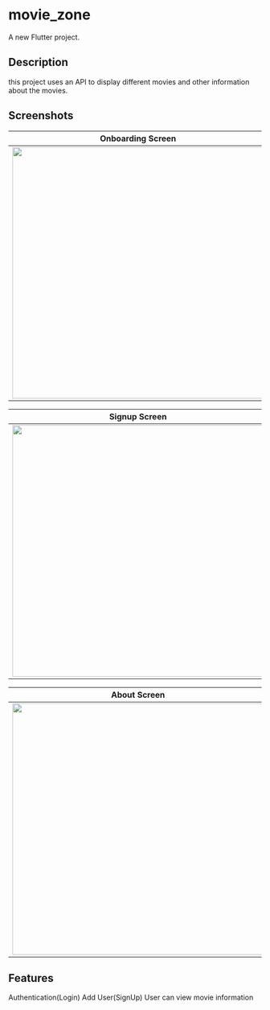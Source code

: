 # movie_zone

A new Flutter project.

## Description
   this project uses an API to display different movies and other information about the movies. 
   
## Screenshots

|                        Onboarding Screen                         |                        Login Screen                         |
|:----------------------------------------------------------------:|:-----------------------------------------------------------:|
| <img src="assets/screenshots/onboarding_screen.png" width="500"> | <img src="assets/screenshots/login_screen.png" width="500"> |

|                        Signup Screen                         |                        Home Screen                         |
|:------------------------------------------------------------:|:----------------------------------------------------------:|
| <img src="assets/screenshots/signup_screen.png" width="500"> | <img src="assets/screenshots/home_screen.png" width="500"> |

|                        About Screen                        |                          Home Screen                           |
|:----------------------------------------------------------:|:--------------------------------------------------------------:|
| <img src="assets/screenshot/about_screen.png" width="500"> | <img src="assets/screenshots/settings_screen.png" width="500"> |

## Features 
   Authentication(Login)
   Add User(SignUp)
   User can view movie information 
